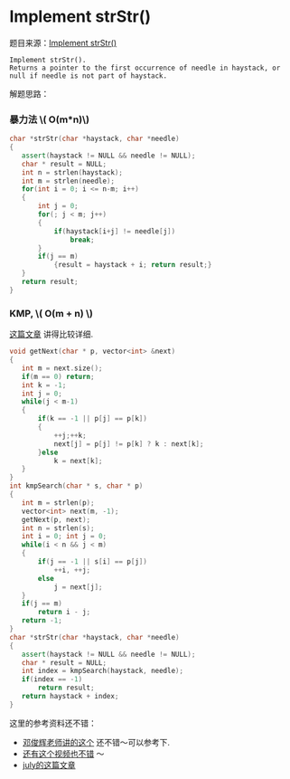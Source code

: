 # Implement strStr()

题目来源：[Implement strStr()](https://oj.leetcode.com/problems/implement-strstr/)

>
	Implement strStr().
	Returns a pointer to the first occurrence of needle in haystack, or null if needle is not part of haystack.

解题思路：

###  暴力法 \\( O(m*n)\\)

```cpp
char *strStr(char *haystack, char *needle) 
{
   assert(haystack != NULL && needle != NULL);
   char * result = NULL;
   int n = strlen(haystack);
   int m = strlen(needle);
   for(int i = 0; i <= n-m; i++)
   {
       int j = 0;
       for(; j < m; j++)
       {
           if(haystack[i+j] != needle[j])
               break;
       }
       if(j == m)
           {result = haystack + i; return result;}
   }
   return result;
}
```

###  KMP, \\( O(m + n) \\)

[这篇文章](http://blog.csdn.net/v_july_v/article/details/7041827) 讲得比较详细.

```cpp
void getNext(char * p, vector<int> &next)
{
   int m = next.size();
   if(m == 0) return;
   int k = -1;
   int j = 0;
   while(j < m-1)
   {
       if(k == -1 || p[j] == p[k])
       {
           ++j;++k;
           next[j] = p[j] != p[k] ? k : next[k]; 
       }else
           k = next[k];
   }
}
int kmpSearch(char * s, char * p)
{
   int m = strlen(p);
   vector<int> next(m, -1);
   getNext(p, next);
   int n = strlen(s);
   int i = 0; int j = 0;
   while(i < n && j < m)
   {
       if(j == -1 || s[i] == p[j])
           ++i, ++j;
       else
           j = next[j];
   }
   if(j == m)
       return i - j;
   return -1;
}
char *strStr(char *haystack, char *needle) 
{
   assert(haystack != NULL && needle != NULL);
   char * result = NULL;
   int index = kmpSearch(haystack, needle);
   if(index == -1)
       return result;
   return haystack + index;
}
```

这里的参考资料还不错： 

- [邓俊辉老师讲的这个](https://www.xuetangx.com/c4x/TsinghuaX/30240184_2X/asset/11.String.C1.Kmp.memorization.pdf) 还不错～可以参考下. 
- [还有这个视频也不错](http://v.youku.com/v_show/id_XNzQzMjQ1OTYw.html) ～
- [july的这篇文章](http://blog.csdn.net/v_july_v/article/details/7041827)

<!-- MathJax Section -->
<script type="text/javascript"
src="http://cdn.mathjax.org/mathjax/latest/MathJax.js?config=TeX-AMS-MML_HTMLorMML"></script>
